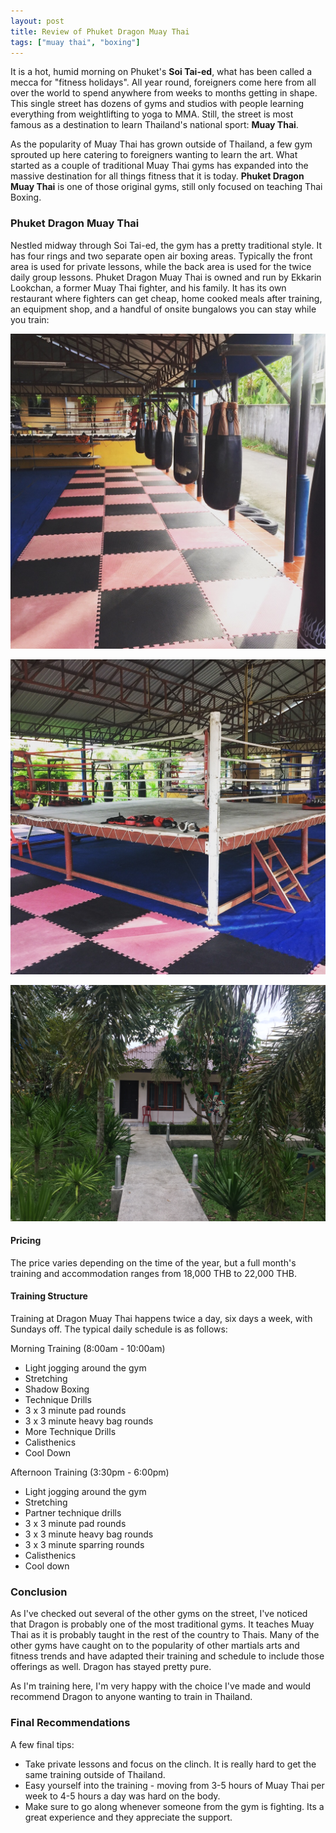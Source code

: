 ```yaml
---
layout: post
title: Review of Phuket Dragon Muay Thai
tags: ["muay thai", "boxing"]
---
```


It is a hot, humid morning on Phuket's **Soi Tai-ed**, what has been called a mecca
for "fitness holidays".  All year round, foreigners come here from all over the world
to spend anywhere from weeks to months getting in shape.  This single street has dozens
of gyms and studios with people learning everything from weightlifting to yoga to MMA.
Still, the street is most famous as a destination to learn Thailand's national sport: **Muay Thai**.

As the popularity of Muay Thai has grown outside of Thailand, a few gym sprouted up here
catering to foreigners wanting to learn the art.  What started as a couple of traditional
Muay Thai gyms has expanded into the massive destination for all things fitness that it is today.
**Phuket Dragon Muay Thai** is one of those original gyms, still only focused on teaching Thai Boxing.

### Phuket Dragon Muay Thai ###

Nestled midway through Soi Tai-ed, the gym has a pretty traditional style.  It has four rings
and two separate open air boxing areas.  Typically the front area is used for private lessons,
while the back area is used for the twice daily group lessons.  Phuket Dragon Muay Thai is owned
and run by Ekkarin Lookchan, a former Muay Thai fighter, and his family.  It has its own restaurant
where fighters can get cheap, home cooked meals after training, an equipment shop, and a handful of onsite
bungalows you can stay while you train:

![Heavy Bags](/img/bags.jpg)

![Ring](/img/ring.jpg)

![Bungalow](/img/bungalow.jpg)

#### Pricing ####

The price varies depending on the time of the year, but a full month's training and accommodation
ranges from 18,000 THB to 22,000 THB.

#### Training Structure ####

Training at Dragon Muay Thai happens twice a day, six days a week, with Sundays off.
The typical daily schedule is as follows:

Morning Training (8:00am - 10:00am)

+ Light jogging around the gym
+ Stretching
+ Shadow Boxing
+ Technique Drills
+ 3 x 3 minute pad rounds
+ 3 x 3 minute heavy bag rounds
+ More Technique Drills
+ Calisthenics
+ Cool Down

Afternoon Training (3:30pm - 6:00pm)

+ Light jogging around the gym
+ Stretching
+ Partner technique drills
+ 3 x 3 minute pad rounds
+ 3 x 3 minute heavy bag rounds
+ 3 x 3 minute sparring rounds
+ Calisthenics
+ Cool down

### Conclusion ###

As I've checked out several of the other gyms on the street, I've noticed that Dragon is
probably one of the most traditional gyms.  It teaches Muay Thai as it is probably taught
in the rest of the country to Thais.  Many of the other gyms have caught on to the popularity
of other martials arts and fitness trends and have adapted their training and schedule to
include those offerings as well.  Dragon has stayed pretty pure.

As I'm training here, I'm very happy with the choice I've made and would recommend Dragon to
anyone wanting to train in  Thailand.

### Final Recommendations
A few final tips:

- Take private lessons and focus on the clinch.  It is really hard to get the same training outside of Thailand.
- Easy yourself into the training - moving from 3-5 hours of Muay Thai per week to 4-5 hours a day was hard on the body.
- Make sure to go along whenever someone from the gym is fighting.  Its a great experience and they appreciate the support.

